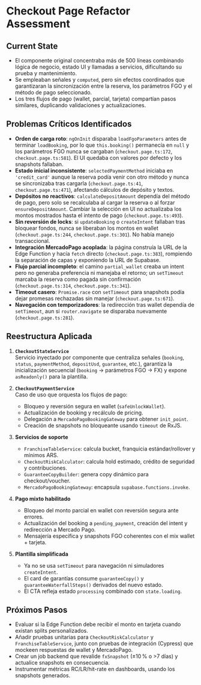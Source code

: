 # Checkout Page Refactor Assessment

## Current State

- El componente original concentraba más de 500 líneas combinando lógica de negocio, estado UI y llamadas a servicios, dificultando su prueba y mantenimiento.
- Se empleaban señales y `computed`, pero sin efectos coordinados que garantizaran la sincronización entre la reserva, los parámetros FGO y el método de pago seleccionado.
- Los tres flujos de pago (wallet, parcial, tarjeta) compartían pasos similares, duplicando validaciones y actualizaciones.

## Problemas Críticos Identificados

- **Orden de carga roto**: `ngOnInit` disparaba `loadFgoParameters` antes de terminar `loadBooking`, por lo que `this.booking()` permanecía en `null` y los parámetros FGO nunca se cargaban (`checkout.page.ts:172`, `checkout.page.ts:581`). El UI quedaba con valores por defecto y los snapshots fallaban.
- **Estado inicial inconsistente**: `selectedPaymentMethod` iniciaba en `'credit_card'` aunque la reserva podía venir con otro método y nunca se sincronizaba tras cargarla (`checkout.page.ts:41`, `checkout.page.ts:471`), afectando cálculos de depósito y textos.
- **Depósitos no reactivos**: `calculateDepositAmount` dependía del método de pago, pero solo se recalculaba al cargar la reserva o al forzar `ensureDepositAmount`. Cambiar la selección en UI no actualizaba los montos mostrados hasta el intento de pago (`checkout.page.ts:493`).
- **Sin reversión de locks**: si `updateBooking` o `createIntent` fallaban tras bloquear fondos, nunca se liberaban los montos en wallet (`checkout.page.ts:244`, `checkout.page.ts:301`). No había manejo transaccional.
- **Integración MercadoPago acoplada**: la página construía la URL de la Edge Function y hacía `fetch` directo (`checkout.page.ts:383`), rompiendo la separación de capas y exponiendo la URL de Supabase.
- **Flujo parcial incompleto**: el camino `partial_wallet` creaba un intent pero no generaba preferencia ni manejaba el retorno; un `setTimeout` marcaba la reserva como pagada sin confirmación (`checkout.page.ts:314`, `checkout.page.ts:341`).
- **Timeout casero**: `Promise.race` con `setTimeout` para snapshots podía dejar promesas rechazadas sin manejar (`checkout.page.ts:671`).
- **Navegación con temporizadores**: la redirección tras wallet dependía de `setTimeout`, aun si `router.navigate` se disparaba nuevamente (`checkout.page.ts:281`).

## Reestructura Aplicada

1. **`CheckoutStateService`**  
   Servicio inyectado por componente que centraliza señales (`booking`, `status`, `paymentMethod`, `depositUsd`, `guarantee`, etc.), garantiza la inicialización secuencial (`booking` → parámetros FGO → FX) y expone `asReadonly()` para la plantilla.

2. **`CheckoutPaymentService`**  
   Caso de uso que orquesta los flujos de pago:
   - Bloqueo y reversión segura en wallet (`safeUnlockWallet`).
   - Actualización de booking y recálculo de pricing.
   - Delegación a `MercadoPagoBookingGateway` para obtener `init_point`.
   - Creación de snapshots no bloqueante usando `timeout` de RxJS.

3. **Servicios de soporte**  
   - `FranchiseTableService`: calcula bucket, franquicia estándar/rollover y mínimos ARS.  
   - `CheckoutRiskCalculator`: calcula hold estimado, crédito de seguridad y contribuciones.  
   - `GuaranteeCopyBuilder`: genera copy dinámico para checkout/voucher.  
   - `MercadoPagoBookingGateway`: encapsula `supabase.functions.invoke`.

4. **Pago mixto habilitado**  
   - Bloqueo del monto parcial en wallet con reversión segura ante errores.  
   - Actualización del booking a `pending_payment`, creación del intent y redirección a Mercado Pago.  
   - Mensajería específica y snapshots FGO coherentes con el mix wallet + tarjeta.

5. **Plantilla simplificada**  
   - Ya no se usa `setTimeout` para navegación ni simuladores `createIntent`.
   - El card de garantías consume `guaranteeCopy()` y `guaranteeWaterfallSteps()` derivados del nuevo estado.
   - El CTA refleja estado `processing` combinado con `state.loading`.

## Próximos Pasos

- Evaluar si la Edge Function debe recibir el monto en tarjeta cuando existan splits personalizados.
- Añadir pruebas unitarias para `CheckoutRiskCalculator` y `FranchiseTableService`, junto con pruebas de integración (Cypress) que mockeen respuestas de wallet y MercadoPago.
- Crear un job backend que revalide `fxSnapshot` (±10 % o >7 días) y actualice snapshots en consecuencia.
- Instrumentar métricas RC/LR/hit-rate en dashboards, usando los snapshots generados.
